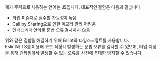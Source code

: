 제가 주력으로 사용하는 언어는 JS입니다. 대표적인 결함은 다음과 같습니다
- 타입 미존재로 실수할 가능성이 높음
- Call by Sharing으로 인한 메모리 관리 어려움
- 인터프리터 언어로 문법 오류 검사하지 않음

위와 같은 결함을 해결하기 위해 Eslint와 타입스크립트를 사용합니다.<br>
Eslint와 TS를 이용해 코드 작성시 발생하는 문법 오류를 검사할 수 있으며, 타입 지정을 통해 런타임에서 발생할 수 있는 오류를 사전에 최대한 방지할 수 있습니다.
